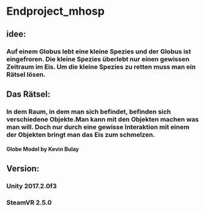 # Endproject_mhosp

## idee:
### Auf einem Globus lebt eine kleine Spezies und der Globus ist eingefroren. Die kleine Spezies überlebt nur einen gewissen Zeitraum im Eis. Um die kleine Spezies zu retten muss man ein Rätsel lösen. 

## Das Rätsel: 
### In dem Raum, in dem man sich befindet, befinden sich verschiedene Objekte.Man kann mit den Objekten machen was man will. Doch nur durch eine gewisse Interaktion mit einem der Objekten bringt man das Eis zum schmelzen.

#### Globe Model by Kevin Bulay

## Version:
### Unity 2017.2.0f3
### SteamVR 2.5.0